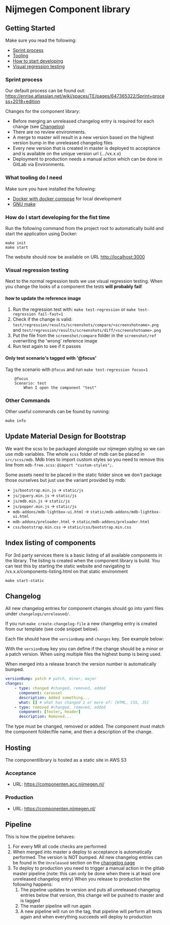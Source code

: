 # Nijmegen Component library

## Getting Started

Make sure you read the following:

-   [Sprint process](#sprint-process)
-   [Tooling](#what-tooling-do-i-need)
-   [How to start developing](#how-do-i-start-developing-for-the-fist-time)
-   [Visual regression testing](#visual-regression-testing)

### Sprint process

Our default process can be found out:
https://enrise.atlassian.net/wiki/spaces/TE/pages/647365322/Sprint+process+2018+edition

Changes for the component library:

-   Before merging an unreleased changelog entry is required for each change (see [Changelog](#changelog))
-   There are no review environments.
-   A merge to master will result in a new version based on the highest version bump in the unreleased changelog files
-   Every new version that is created in master is deployed to acceptance and is available on the unique version url (.../vx.x.x)
-   Deployment to production needs a manual action which can be done in GitLab via Environments.

### What tooling do I need

Make sure you have installed the following:

-   [Docker with docker compose](https://docs.docker.com/install/) for local development
-   [GNU make](https://www.gnu.org/software/make/)

### How do I start developing for the fist time

Run the following command from the project root to automatically build and start the application using Docker:

```shell
make init
make start
```

The website should now be available on URL <http://localhost:3000>

### Visual regression testing

Next to the normal regression tests we use visual regression testing.
When you change the looks of a component the tests **will probably fail**!

#### how to update the reference image

1. Run the regression test with: `make test-regression` or `make test-regression fail-fast=1`
2. Check if the change is valid: `test/regression/results/screenshots/compare/<screenshotname>.png` and `test/regression/results/screenshots/diff/<screenshotname>.png`
3. Put the file from the `screenshot/compare` folder in the `screenshot/ref` overwriting the 'wrong' reference image
4. Run test again to see if it passes

#### Only test scenario's tagged with '@focus'

Tag the scenario with `@focus` and run `make test-regression focus=1`

```gherkin
    @focus
    Scenario: test
        When I open the component "test"
```

### Other Commands

Other useful commands can be found by running:

```shell
make info
```

## Update Material Design for Bootstrap

We want the scss to be packaged alongside our nijmegen styling so we can use mdb variables.
The whole `scss` folder of mdb can be placed in `src/scss/mdb`. Mdb tries to import custom styles so you need to remove this line from `mdb-free.scss`: `@import "custom-styles";`.

Some assets need to be placed in the static folder since we don't package those ourselves but just use the variant provided by mdb:

-   `js/bootstrap.min.js` -> `static/js`
-   `js/jquery.min.js` -> `static/js`
-   `js/mdb.min.js` -> `static/js`
-   `js/popper.min.js` -> `static/js`
-   `mdb-addons/mdb-lightbox-ui.html` -> `static/mdb-addons/mdb-lightbox-ui.html`
-   `mdb-addons/preloader.html` -> `static/mdb-addons/preloader.html`
-   `css/bootstrap.min.css` -> `static/css/bootstrap.min.css`

## Index listing of components

For 3rd party services there is a basic listing of all available components in the library. The listing is created when the component library is build.
You can test this by starting the static website and navigating to /vx.x.x/components-listing.html on that static environment

```shell
make start-static
```

## Changelog

All new changelog entries for component changes should go into yaml files under `changelogs/unreleased/`.

If you run `make create-changelog-file` a new changelog entry is created from our template (see code snippet below).

Each file should have the `versionBump` and `changes` key. See example below:

With the `versionBump` key you can define if the change should be a minor or a patch version. When using multiple files the highest bump is being used.

When merged into a release branch the version number is automatically bumped.

```yaml
versionBump: patch # patch, minor, major
changes:
    - type: changed #changed, removed, added
      component: carousel
      description: Added something...
      what: [] # what has changed 1 or more of: [HTML, CSS, JS]
    - type: removed #changed, removed, added
      component: [footer, header]
      description: Removed...
```

The type must be changed, removed or added. The component must match the component folder/file name, and then a description of the change.

## Hosting

The componentlibrary is hosted as a static site in AWS S3

### Acceptance

-   URL: <https://componenten.acc.nijmegen.nl/>

### Production

-   URL: <https://componenten.nijmegen.nl/>

## Pipeline

This is how the pipeline behaves:

1. For every MR all code checks are performed
2. When merged into master a deploy to acceptance is automatically performed. The version is NOT bumped. All new changelog entries can be found in the `Unreleased` section on the [changelog page](https://componenten.acc.nijmegen.nl/v4.0.4/docs/changelog.html)
3. To deploy to production you need to trigger a manual action in the gitlab master pipeline (note: this can only be done when there is at least one unreleased changelog entry)
When you release to production the following happens:
   1. The pipeline updates te version and puts all unreleased changelog entries below that version, this change will be pushed to master and is tagged
   2. The master pipeline will run again
   3. A new pipeline will run on the tag, that pipeline will perform all tests again and when everything succeeds will deploy to production
